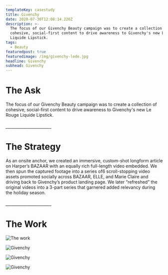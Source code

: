 ```yaml
---
templateKey: casestudy
title: Givenchy
date: 2020-07-30T12:08:14.226Z
description: >-
  The focus of our Givenchy Beauty campaign was to create a collection of
  cohesive, social-first content to drive awareness to Givenchy's new Le Rouge
  Liquide Lipstick. 
tags:
  - Beauty
featuredpost: true
featuredimage: /img/givenchy-lede.jpg
headline: Givenchy
subhead: Givenchy
---
```

# **The Ask**

The focus of our Givenchy Beauty campaign was to create a collection of cohesive, social-first content to drive awareness to Givenchy's new Le Rouge Liquide Lipstick.

###### \_\_\_\_\_\_\_\_\_\_\_\_\_\_\_\_\_\_\_\_\_\__

# **The Strategy**

As an onsite anchor, we created an immersive, custom-shot longform article on Harper’s BAZAAR with an equally rich full-length video embedded. We then spun the captured footage into a series of6 scroll-stopping video assets promoted socially across BAZAAR, ELLE, and Marie Claire and driving back to Givenchy’s product landing page. We later “refreshed” the original videos into a 3-part series that garnered added relevancy during the holiday season.

###### \_\_\_\_\_\_\_\_\_\_\_\_\_\_\_\_\_\_\_\_\_\__

# **The Work**

![The work](/img/black_bar.png "1")

![Givenchy](/img/givenchy-layer-2.jpg "2")

![Givenchy](/img/givenchylayer-3.jpg "3")

![Givenchy](/img/givenchy-layer-1.jpg "4")
